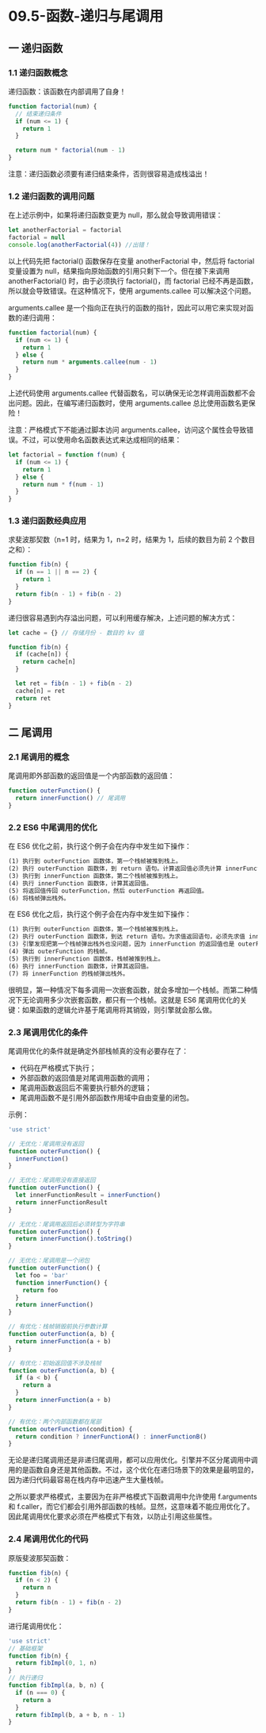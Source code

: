 # 09.5-函数-递归与尾调用

## 一 递归函数

### 1.1 递归函数概念

递归函数：该函数在内部调用了自身！

```js
function factorial(num) {
  // 结束递归条件
  if (num <= 1) {
    return 1
  }

  return num * factorial(num - 1)
}
```

注意：递归函数必须要有递归结束条件，否则很容易造成栈溢出！

### 1.2 递归函数的调用问题

在上述示例中，如果将递归函数变更为 null，那么就会导致调用错误：

```js
let anotherFactorial = factorial
factorial = null
console.log(anotherFactorial(4)) //出错！
```

以上代码先把 factorial() 函数保存在变量 anotherFactorial 中，然后将 factorial 变量设置为 null，结果指向原始函数的引用只剩下一个。但在接下来调用 anotherFactorial() 时，由于必须执行 factorial()，而 factorial 已经不再是函数，所以就会导致错误。在这种情况下，使用 arguments.callee 可以解决这个问题。

arguments.callee 是一个指向正在执行的函数的指针，因此可以用它来实现对函数的递归调用：

```js
function factorial(num) {
  if (num <= 1) {
    return 1
  } else {
    return num * arguments.callee(num - 1)
  }
}
```

上述代码使用 arguments.callee 代替函数名，可以确保无论怎样调用函数都不会出问题。因此，在编写递归函数时，使用 arguments.callee 总比使用函数名更保险！

注意：严格模式下不能通过脚本访问 arguments.callee，访问这个属性会导致错误。不过，可以使用命名函数表达式来达成相同的结果：

```js
let factorial = function f(num) {
  if (num <= 1) {
    return 1
  } else {
    return num * f(num - 1)
  }
}
```

### 1.3 递归函数经典应用

求斐波那契数（n=1 时，结果为 1，n=2 时，结果为 1，后续的数目为前 2 个数目之和）：

```js
function fib(n) {
  if (n == 1 || n == 2) {
    return 1
  }
  return fib(n - 1) + fib(n - 2)
}
```

递归很容易遇到内存溢出问题，可以利用缓存解决，上述问题的解决方式：

```js
let cache = {} // 存储月份 - 数目的 kv 值

function fib(n) {
  if (cache[n]) {
    return cache[n]
  }

  let ret = fib(n - 1) + fib(n - 2)
  cache[n] = ret
  return ret
}
```

## 二 尾调用

### 2.1 尾调用的概念

尾调用即外部函数的返回值是一个内部函数的返回值：

```js
function outerFunction() {
  return innerFunction() // 尾调用
}
```

### 2.2 ES6 中尾调用的优化

在 ES6 优化之前，执行这个例子会在内存中发生如下操作：

```txt
(1) 执行到 outerFunction 函数体，第一个栈帧被推到栈上。
(2) 执行 outerFunction 函数体，到 return 语句。计算返回值必须先计算 innerFunction。
(3) 执行到 innerFunction 函数体，第二个栈帧被推到栈上。
(4) 执行 innerFunction 函数体，计算其返回值。
(5) 将返回值传回 outerFunction，然后 outerFunction 再返回值。
(6) 将栈帧弹出栈外。
```

在 ES6 优化之后，执行这个例子会在内存中发生如下操作：

```txt
(1) 执行到 outerFunction 函数体，第一个栈帧被推到栈上。
(2) 执行 outerFunction 函数体，到达 return 语句。为求值返回语句，必须先求值 innerFunction。
(3) 引擎发现把第一个栈帧弹出栈外也没问题，因为 innerFunction 的返回值也是 outerFunction 的返回值。
(4) 弹出 outerFunction 的栈帧。
(5) 执行到 innerFunction 函数体，栈帧被推到栈上。
(6) 执行 innerFunction 函数体，计算其返回值。
(7) 将 innerFunction 的栈帧弹出栈外。
```

很明显，第一种情况下每多调用一次嵌套函数，就会多增加一个栈帧。而第二种情况下无论调用多少次嵌套函数，都只有一个栈帧。这就是 ES6 尾调用优化的关键：如果函数的逻辑允许基于尾调用将其销毁，则引擎就会那么做。

### 2.3 尾调用优化的条件

尾调用优化的条件就是确定外部栈帧真的没有必要存在了：

- 代码在严格模式下执行；
- 外部函数的返回值是对尾调用函数的调用；
- 尾调用函数返回后不需要执行额外的逻辑；
- 尾调用函数不是引用外部函数作用域中自由变量的闭包。

示例：

```js
'use strict'

// 无优化：尾调用没有返回
function outerFunction() {
  innerFunction()
}

// 无优化：尾调用没有直接返回
function outerFunction() {
  let innerFunctionResult = innerFunction()
  return innerFunctionResult
}

// 无优化：尾调用返回后必须转型为字符串
function outerFunction() {
  return innerFunction().toString()
}

// 无优化：尾调用是一个闭包
function outerFunction() {
  let foo = 'bar'
  function innerFunction() {
    return foo
  }
  return innerFunction()
}

// 有优化：栈帧销毁前执行参数计算
function outerFunction(a, b) {
  return innerFunction(a + b)
}

// 有优化：初始返回值不涉及栈帧
function outerFunction(a, b) {
  if (a < b) {
    return a
  }
  return innerFunction(a + b)
}

// 有优化：两个内部函数都在尾部
function outerFunction(condition) {
  return condition ? innerFunctionA() : innerFunctionB()
}
```

无论是递归尾调用还是非递归尾调用，都可以应用优化。引擎并不区分尾调用中调用的是函数自身还是其他函数。不过，这个优化在递归场景下的效果是最明显的，因为递归代码最容易在栈内存中迅速产生大量栈帧。

之所以要求严格模式，主要因为在非严格模式下函数调用中允许使用 f.arguments 和 f.caller，而它们都会引用外部函数的栈帧。显然，这意味着不能应用优化了。因此尾调用优化要求必须在严格模式下有效，以防止引用这些属性。

### 2.4 尾调用优化的代码

原版斐波那契函数：

```js
function fib(n) {
  if (n < 2) {
    return n
  }
  return fib(n - 1) + fib(n - 2)
}
```

进行尾调用优化：

```js
'use strict'
// 基础框架
function fib(n) {
  return fibImpl(0, 1, n)
}
// 执行递归
function fibImpl(a, b, n) {
  if (n === 0) {
    return a
  }
  return fibImpl(b, a + b, n - 1)
}
```
